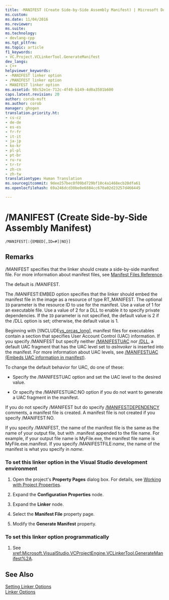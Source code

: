 ```yaml
---
title: -MANIFEST (Create Side-by-Side Assembly Manifest) | Microsoft Docs
ms.custom: 
ms.date: 11/04/2016
ms.reviewer: 
ms.suite: 
ms.technology:
- devlang-cpp
ms.tgt_pltfrm: 
ms.topic: article
f1_keywords:
- VC.Project.VCLinkerTool.GenerateManifest
dev_langs:
- C++
helpviewer_keywords:
- -MANIFEST linker option
- /MANIFEST linker option
- MANIFEST linker option
ms.assetid: 98c52e1e-712c-4f49-b149-4d0a3501b600
caps.latest.revision: 20
author: corob-msft
ms.author: corob
manager: ghogen
translation.priority.ht:
- cs-cz
- de-de
- es-es
- fr-fr
- it-it
- ja-jp
- ko-kr
- pl-pl
- pt-br
- ru-ru
- tr-tr
- zh-cn
- zh-tw
translationtype: Human Translation
ms.sourcegitcommit: 9dee257bec0f09bd729bf10c4a1468ecb20dfa61
ms.openlocfilehash: 69a246dcd30be0e6884cc670a02d23257d466445

---
```

# /MANIFEST (Create Side-by-Side Assembly Manifest)
```  
/MANIFEST[:{EMBED[,ID=#]|NO}]  
```  
  
## Remarks  
 /MANIFEST specifies that the linker should create a side-by-side manifest file. For more information about manifest files, see [Manifest Files Reference](http://msdn.microsoft.com/library/aa375632).  
  
 The default is /MANIFEST.  
  
 The /MANIFEST:EMBED option specifies that the linker should embed the manifest file in the image as a resource of type RT_MANIFEST. The optional `ID` parameter is the resource ID to use for the manifest. Use a value of 1 for an executable file. Use a value of 2 for a DLL to enable it to specify private dependencies. If the `ID` parameter is not specified, the default value is 2 if the /DLL option is set; otherwise, the default value is 1.  
  
 Beginning with [!INCLUDE[vs_orcas_long](../../atl/reference/includes/vs_orcas_long_md.md)], manifest files for executables contain a section that specifies User Account Control (UAC) information. If you specify /MANIFEST but specify neither [/MANIFESTUAC](../../build/reference/manifestuac-embeds-uac-information-in-manifest.md) nor [/DLL](../../build/reference/dll-build-a-dll.md), a default UAC fragment that has the UAC level set to *asInvoker* is inserted into the manifest. For more information about UAC levels, see [/MANIFESTUAC (Embeds UAC information in manifest)](../../build/reference/manifestuac-embeds-uac-information-in-manifest.md).  
  
 To change the default behavior for UAC, do one of these:  
  
-   Specify the /MANIFESTUAC option and set the UAC level to the desired value.  
  
-   Or specify the /MANIFESTUAC:NO option if you do not want to generate a UAC fragment in the manifest.  
  
 If you do not specify /MANIFEST but do specify [/MANIFESTDEPENDENCY](../../build/reference/manifestdependency-specify-manifest-dependencies.md) comments, a manifest file is created. A manifest file is not created if you specify /MANIFEST:NO.  
  
 If you specify /MANIFEST, the name of the manifest file is the same as the name of your output file, but with .manifest appended to the file name. For example, if your output file name is MyFile.exe, the manifest file name is MyFile.exe.manifest.  If you specify /MANIFESTFILE:*name*, the name of the manifest is what you specify in *name*.  
  
### To set this linker option in the Visual Studio development environment  
  
1.  Open the project's **Property Pages** dialog box. For details, see [Working with Project Properties](../../ide/working-with-project-properties.md).  
  
2.  Expand the **Configuration Properties** node.  
  
3.  Expand the **Linker** node.  
  
4.  Select the **Manifest File** property page.  
  
5.  Modify the **Generate Manifest** property.  
  
### To set this linker option programmatically  
  
1.  See <xref:Microsoft.VisualStudio.VCProjectEngine.VCLinkerTool.GenerateManifest%2A>.  
  
## See Also  
 [Setting Linker Options](../../build/reference/setting-linker-options.md)   
 [Linker Options](../../build/reference/linker-options.md)


<!--HONumber=Jan17_HO1-->


